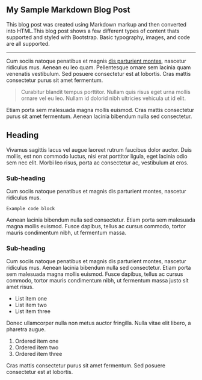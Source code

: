 ## My Sample Markdown Blog Post

This blog post was created using Markdown markup and then converted into HTML.This blog post shows a few different types of content thats supported and styled with Bootstrap. Basic typography, images, and code are all supported.
***

Cum sociis natoque penatibus et magnis [dis parturient montes](#), nascetur ridiculus mus. Aenean eu leo quam. Pellentesque ornare sem lacinia quam venenatis vestibulum. Sed posuere consectetur est at lobortis. Cras mattis consectetur purus sit amet fermentum.

>Curabitur blandit tempus porttitor. Nullam quis risus eget urna mollis ornare vel eu leo. Nullam id dolorid nibh ultricies vehicula ut id elit.

Etiam porta sem malesuada magna mollis euismod. Cras mattis consectetur purus sit amet fermentum. Aenean lacinia bibendum nulla sed consectetur.

## Heading
Vivamus sagittis lacus vel augue laoreet rutrum faucibus dolor auctor. Duis mollis, est non commodo luctus, nisi erat porttitor ligula, eget lacinia odio sem nec elit. Morbi leo risus, porta ac consectetur ac, vestibulum at eros.

### Sub-heading
Cum sociis natoque penatibus et magnis dis parturient montes, nascetur ridiculus mus.

```
Example code block
```

Aenean lacinia bibendum nulla sed consectetur. Etiam porta sem malesuada magna mollis euismod. Fusce dapibus, tellus ac cursus commodo, tortor mauris condimentum nibh, ut fermentum massa.

### Sub-heading
Cum sociis natoque penatibus et magnis dis parturient montes, nascetur ridiculus mus. Aenean lacinia bibendum nulla sed consectetur. Etiam porta sem malesuada magna mollis euismod. Fusce dapibus, tellus ac cursus commodo, tortor mauris condimentum nibh, ut fermentum massa justo sit amet risus.

* List item one
* List item two
* List item three

Donec ullamcorper nulla non metus auctor fringilla. Nulla vitae elit libero, a pharetra augue.

1. Ordered item one
2. Ordered item two
3. Ordered item three

Cras mattis consectetur purus sit amet fermentum. Sed posuere consectetur est at lobortis.
